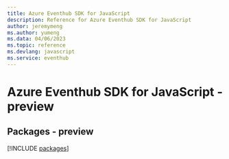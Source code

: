 ```yaml
---
title: Azure Eventhub SDK for JavaScript
description: Reference for Azure Eventhub SDK for JavaScript
author: jeremymeng
ms.author: yumeng
ms.data: 04/06/2023
ms.topic: reference
ms.devlang: javascript
ms.service: eventhub
---
```

# Azure Eventhub SDK for JavaScript - preview
## Packages - preview
[!INCLUDE [packages](eventhub-index.md)]